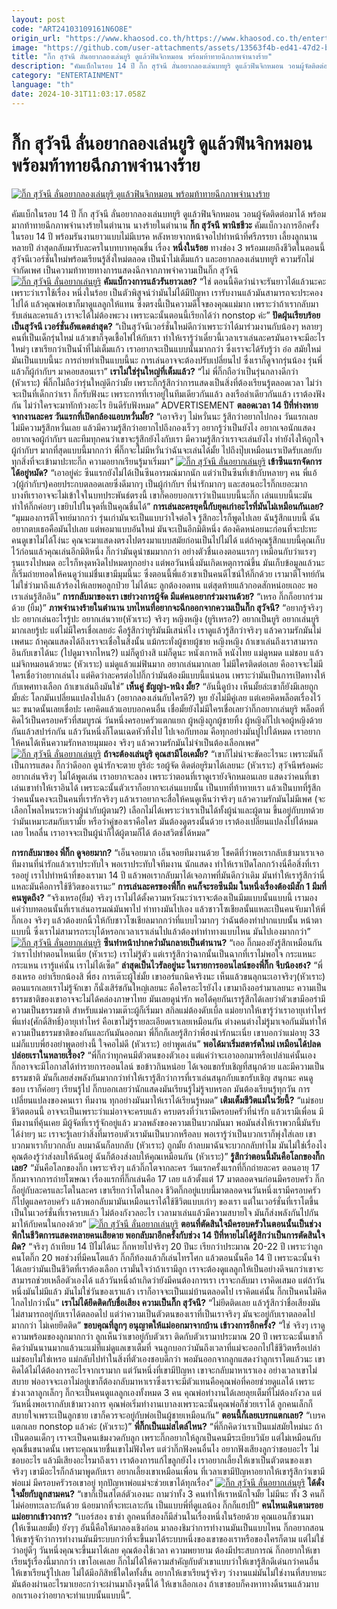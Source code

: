 ```yaml
---
layout: post
code: "ART24103109161N6O8E"
origin_url: "https://www.khaosod.co.th/https://www.khaosod.co.th/entertainment/news_9484049"
image: "https://github.com/user-attachments/assets/13563f4b-ed41-47d2-bd03-f2037f0cf2f2"
title: "กิ๊ก สุวัจนี ลั่นอยากลองเล่นยูริ ดูแล้วฟินจิกหมอน พร้อมท้าทายฉีกภาพจำนางร้าย"
description: "คัมแบ็กในรอบ 14 ปี กิ๊ก สุวัจนี ลั่นอยากลองเล่นบทยูริ ดูแล้วฟินจิกหมอน วอนผู้จัดติดต่อมาได้ พร้อมมากท้าทายฉีกภาพจำนางร้ายในตำนาน"
category: "ENTERTAINMENT"
language: "th"
date: 2024-10-31T11:03:17.058Z
---
```


# กิ๊ก สุวัจนี ลั่นอยากลองเล่นยูริ ดูแล้วฟินจิกหมอน พร้อมท้าทายฉีกภาพจำนางร้าย

[![กิ๊ก สุวัจนี ลั่นอยากลองเล่นยูริ ดูแล้วฟินจิกหมอน พร้อมท้าทายฉีกภาพจำนางร้าย](https://www.khaosod.co.th/wpapp/uploads/2024/10/Kiksuwatjanee_Yuri-1.jpg "กิ๊ก สุวัจนี ลั่นอยากลองเล่นยูริ ดูแล้วฟินจิกหมอน พร้อมท้าทายฉีกภาพจำนางร้าย")](https://www.khaosod.co.th/wpapp/uploads/2024/10/Kiksuwatjanee_Yuri-1.jpg)

คัมแบ็กในรอบ 14 ปี กิ๊ก สุวัจนี ลั่นอยากลองเล่นบทยูริ ดูแล้วฟินจิกหมอน วอนผู้จัดติดต่อมาได้ พร้อมมากท้าทายฉีกภาพจำนางร้ายในตำนาน
นางร้ายในตำนาน **กิ๊ก สุวัจนี** **พานิชชีวะ** คัมแบ็กวงการอีกครั้งในรอบ 14 ปี พร้อมรันงานยาวแบบไม่มีเบรค หลังหายจากหน้าจอไปทำหน้าที่ศรีภรรยา เลี้ยงลูกนานหลายปี ล่าสุดกลับมารับละครในบทบาทคุณชื่น เรื่อง **หนึ่งในร้อย** ทางช่อง 3 พร้อมเผยถึงชีวิตในตอนนี้ สุวัจนีเวอร์ชั่นใหม่พร้อมเรียนรู้สิ่งใหม่ตลอด เป็นน้ำไม่เต็มแก้ว และอยากลองเล่นบทยูริ ความรักไม่จำกัดเพศ เป็นความท้าทายทางการแสดงฉีกจากภาพจำความเป็นกิ๊ก สุวัจนี
[![กิ๊ก สุวัจนี ลั่นอยากเล่นยูริ](https://www.khaosod.co.th/wpapp/uploads/2024/10/Kiksuwatjanee_Yuri-3.jpg)](https://www.khaosod.co.th/wpapp/uploads/2024/10/Kiksuwatjanee_Yuri-3.jpg)
**คัมแบ็กวงการแล้วรันยาวเลย?** “ใช่ ตอนนี้คิดว่าน่าจะรันยาวได้แล้วนะคะ เพราะว่าเราใช้เรื่อง หนึ่งในร้อย เป็นตัวพิสูจน์ว่ามันไม่ได้มีปัญหา เรารับงานแล้วมันสามารถจะประคองไปได้ แล้วคุณพ่อเขาก็มาดูแลลูกให้แทน ซึ่งตรงนี้เป็นความดีใจของคุณแม่มาก เพราะว่าถ้าเรากลับมารับเล่นละครแล้ว เราจะได้ไม่ต้องพะวง เพราะฉะนั้นตอนนี้เรียกได้ว่า nonstop ค่ะ”
**ปัดฝุ่นเรียบร้อยเป็นสุวัจนี เวอร์ชั่นอัพเดตล่าสุด?** “เป็นสุวัจนีเวอร์ชั่นใหม่ดีกว่าเพราะว่าได้มาร่วมงานกับน้องๆ หลายๆ คนที่เป็นเด็กรุ่นใหม่ แล้วเขาก็จุดเชื้อไฟให้กับเรา ทำให้เรารู้ว่าเดี๋ยวนี้เวลาเราเล่นละครมันอาจจะมีอะไรใหม่ๆ เขาเรียกว่าเป็นน้ำที่ไม่เต็มแก้ว เราอยากจะเป็นแบบนั้นมากกว่า ซึ่งเราจะได้รับรู้ว่า อ๋อ สมัยใหม่มันเป็นแบบนี้นะ การถ่ายทำเป็นแบบนี้นะ การเล่นอาจจะต้องปรับเปลี่ยนไป ซึ่งเราก็ดูจากรุ่นน้อง รุ่นพี่ แล้วก็ผู้กำกับฯ มาคอยสอนเรา”
**เราไม่ใช่รุ่นใหญ่ที่เต็มแล้ว?** “ไม่ พี่กิ๊กถือว่าเป็นรุ่นกลางดีกว่า (หัวเราะ) พี่กิ๊กไม่ถือว่ารุ่นใหญ่ดีกว่ามั้ย เพราะกิ๊กรู้สึกว่าการแสดงเป็นสิ่งที่ต้องเรียนรู้ตลอดเวลา ไม่ว่าจะเป็นที่เด็กกว่าเรา กิ๊กรับฟังนะ เพราะการที่เราอยู่ในทีมเดียวกันแล้ว ลงเรือลำเดียวกันแล้ว เราต้องฟังกัน ไม่ว่าใครจะมาทักท้วงอะไร ยินดีรับฟังหมด”
ADVERTISEMENT
**ตลอดเวลา 14 ปีที่ห่างหายจากงานละคร วันแรกที่เปิดกล้องแอบหวั่นมั้ย?** “เอาจริงๆ ไม่หวั่นนะ รู้สึกว่าอยากไปกอง วันแรกเลยไม่มีความรู้สึกหวั่นเลย แล้วมีความรู้สึกว่าอยากไปถึงกองเร็วๆ อยากรู้ว่าเป็นยังไง อยากเจอนักแสดง อยากเจอผู้กำกับฯ และทีมทุกคนว่าเขาจะรู้สึกยังไงกับเรา มีความรู้สึกว่าเราจะเล่นยังไง ทำยังไงให้ถูกใจผู้กำกับฯ มากที่สุดแบบนี้มากกว่า พี่กิ๊กจะไม่มีหวั่นว่าฉันจะเล่นได้มั้ย ไปถึงปุ๊บเหมือนเราเปิดรับเลยกับทุกสิ่งที่จะเข้ามาปะทะกิ๊ก ความอยากเรียนรู้มาเริ่มมา”
[![กิ๊ก สุวัจนี ลั่นอยากเล่นยูริ](https://www.khaosod.co.th/wpapp/uploads/2024/10/Kiksuwatjanee_Yuri-4.jpg)](https://www.khaosod.co.th/wpapp/uploads/2024/10/Kiksuwatjanee_Yuri-4.jpg)
**เข้าซีนแรกจัดการได้อยู่หมัด?** “เอาอยู่ค่ะ ซีนแรกยังไม่ได้เป็นซีนอารมณ์มากนัก แต่ว่าเป็นซีนที่เข้ากับหลายๆ คน พี่แอ้ว(ผู้กำกับฯ)คอยประกบตลอดเลยซึ่งดีมากๆ เป็นผู้กำกับฯ ที่น่ารักมากๆ และสอนอะไรกิ๊กเยอะมาก บางทีเราอาจจะไม่เข้าใจในบทประพันธ์ตรงนี้ เขาก็คอยบอกเราว่าเป็นแบบนี้นะกิ๊ก เล่นแบบนี้นะมันทำให้กิ๊กค่อยๆ เขยิบไปในจุดที่เป็นคุณชื่นได้”
**การเล่นละครยุคนี้กับยุคเก่าอะไรที่มันไม่เหมือนกันเลย?** “มุมมองการตีโจทย์มากกว่า รุ่นเก่ามันจะเป็นแบบว่าใจต่อใจ รู้สึกอะไรก็พูดไปเลย ฉันรู้สึกแบบนี้ ฉันอยากตบเธอคือมันไปเลย แต่พอมาแบบอันใหม่ มันจะเป็นอีกมิติหนึ่ง ต้องคิดหน่อยนะก่อนที่จะปะทะ คนดูเขาไม่ได้โง่นะ คุณจะมาแสดงตรงไปตรงมาแบบสมัยก่อนเป็นไปไม่ได้ แต่ถ้าคุณรู้สึกแบบนี้คุณเก็บไว้ก่อนแล้วคุณเล่นอีกมิติหนึ่ง กิ๊กว่ามันดูน่าชมมากกว่า อย่างตัวชื่นเองตอนแรกๆ เหมือนกับว่าแรงๆ รุนแรงไปหมด อะไรก็หงุดหงิดไปหมดทุกอย่าง แต่พอวันหนึ่งมันเกิดเหตุการณ์ขึ้น มันเก็บข้อมูลแล้วนะ ก็เริ่มถ่ายทอดให้คนดูว่าแม่ชื่นเขามีมุมนี้นะ ซึ่งตอนนี้พี่แอ้วเขาเป็นคนดีไซน์ให้กิ๊กด้วย เรามาตีโจทย์กัน ไม่ใช่ว่ามาถึงแล้วร้องไห้เลยพอลูกป่วย ไม่ได้นะ ลูกต้องอดทน แต่สุดท้ายแล้วกอดสักหน่อยเถอะ พอเราเล่นรู้สึกอิน”
**การกลับมาของเรา เขย่าวงการผู้จัด มีแต่คนอยากร่วมงานด้วย?** “เหรอ กิ๊กก็อยากร่วมด้วย (ยิ้ม)”
**ภาพจำนางร้ายในตำนาน บทไหนที่อยากจะฉีกออกจากความเป็นกิ๊ก สุวัจนี?** “อยากรู้จริงๆ ปะ อยากเล่นอะไรรู้ปะ อยากเล่นวาย(หัวเราะ) จริงๆ หญิงหญิง (ยูริเหรอ?) อยากเป็นยูริ อยากเล่นยูริมากเลยรู้ปะ แต่ไม่มีใครเชื่อเลยอ่ะ คือรู้สึกว่ายูริมันมีเสน่ห์ไง เราดูแล้วรู้สึกว่าจริงๆ แล้วความรักมันไม่เพศนะ ถ้าคุณแสดงได้ถึงเราจะเชื่อในสิ่งนั้น แม้กระทั่งผู้ชายผู้ชาย หญิงหญิง ถ้าเขาเล่นถึงเราสามารถอินกับเขาได้นะ (ไปดูมาจากไหน?) แม่ก็ดูบ้างสิ แม่ก็ดูนะ หนังเกาหลี หนังไทย แม่ดูหมด แม่ชอบ แล้วแม่จิกหมอนด้วยนะ (หัวเราะ) แม่ดูแล้วแม่ฟินมาก อยากเล่นมากเลย ไม่มีใครติดต่อเลย คืออาจจะไม่มีใครเชื่อว่าอยากเล่นไง แต่คิดว่าละครต่อไปกิ๊กว่ามันต้องมีแบบนี้แน่นอน เพราะว่ามันเป็นการเปิดทางให้กับเพศทางเลือก ถ้าเขาเล่นถึงมันใช่”
**เห็นคู่ ธัญญ่า-หนิง มั้ย?** “อันนี้ดูบ้าง เห็นมั้ยล่ะเขาก็ยังมีเลยถูกมั้ยล่ะ โลกมันเปลี่ยนแปลงไปแล้ว (อยากลองเล่นกับใครดี?) หูย ยังไม่มีคู่เลย แต่เคยคิดพล็อตเรื่องไว้นะ ขนาดนั้นเลยเชื่อปะ เคยคิดแล้วแอบบอกคนอื่น เชื่อมั้ยยังไม่มีใครเชื่อเลยว่ากิ๊กอยากเล่นยูริ พล็อตที่คิดไว้เป็นครอบครัวที่สมบูรณ์ วันหนึ่งครอบครัวแตกแยก ผู้หญิงถูกผู้ชายทิ้ง ผู้หญิงก็ไปเจอผู้หญิงด้วยกันแล้วสปาร์กกัน แล้ววันหนึ่งก็โดนเฉดหัวทิ้งไป ไปเจอกับทอม คือทุกอย่างมันปูไปได้หมด เราอยากให้คนได้เห็นความรักหลายมุมมอง จริงๆ แล้วความรักมันไม่จำเป็นต้องเลือกเพศ”
[![กิ๊ก สุวัจนี ลั่นอยากเล่นยูริ](https://www.khaosod.co.th/wpapp/uploads/2024/10/Kiksuwatjanee_Yuri-6.jpg)](https://www.khaosod.co.th/wpapp/uploads/2024/10/Kiksuwatjanee_Yuri-6.jpg)
**ถ้าจะต้องเล่นยูริ คุณสามีโอเคมั้ย?** “เขาก็ไม่น่าจะขัดอะไรนะ เพราะมันก็เป็นการแสดง กิ๊กว่าดีออก ดูน่ารักจะตาย ยูริอ่ะ รอผู้จัด ติดต่อยูริมาได้เลยนะ (หัวเราะ) สุวัจนีพร้อมค่ะ อยากเล่นจริงๆ ไม่ได้พูดเล่น เราอยากจะลอง เพราะว่าตอนที่เราดูเรายังจิกหมอนเลย แสดงว่าคนที่เขาเล่นเขาทำให้เราอินได้ เพราะฉะนั้นตัวเราก็อยากจะเล่นแบบนั้น เป็นบทที่ท้าทายเรา แล้วเป็นบทที่รู้สึกว่าคนนั้นคงจะเป็นคนที่เรารักจริงๆ แล้วเราอยากจะสื่อให้คนดูเห็นว่าจริงๆ แล้วความรักมันไม่มีเพศ (จะเลือกโพลไหนระหว่างผู้นำกับผู้ตาม?) เลือกไม่ได้เพราะว่าเราเป็นได้ทั้งผู้นำและผู้ตาม ขึ้นอยู่กับบทด้วยว่ามันเหมาะสมกับเรามั้ย หรือว่าคู่ของเราคือใคร มันต้องดูตรงนั้นด้วย เราต้องเปลี่ยนแปลงไปได้หมดเลย ไหลลื่น เราอาจจะเป็นผู้นำก็ได้ผู้ตามก็ได้ ต้องสวิตช์ได้หมด”

**การกลับมาของ พี่กิ๊ก ดูจอยมาก?** “เอ็นจอยมาก เอ็นจอยทีมงานด้วย โชคดีที่ว่าพอเรากลับเข้ามาเราเจอทีมงานที่น่ารักแล้วเราประทับใจ พอเราประทับใจทีมงาน นักแสดง ทำให้เราเปิดโลกกว้างนี่คือสิ่งที่เรารออยู่ เราไปทำหน้าที่ของเรามา 14 ปี แล้วพอเรากลับมาได้เจอภาพที่มันดีกว่าเดิม มันทำให้เรารู้สึกว่านี่แหละมันคือการใช้ชีวิตของเรานะ”
**การเล่นละครของพี่กิ๊ก คนก็จะรอซีนมีม ในหนึ่งเรื่องต้องมีสัก 1 มีมที่คนพูดถึง?** “จริงเหรอ(ยิ้ม) จริงๆ เราไม่ได้ตั้งความหวังนะว่าเราจะต้องเป็นมีมแบบนั้นแบบนี้ เรามองแค่ว่าบทตอนนั้นที่เราเล่นอารมณ์มันพาไป ท่าทางมันไปเอง แล้วชาวโซเชียลนั้นแหละเป็นคนจับมาให้พี่กิ๊กเอง จริงๆ แล้วต้องยกนิ้วให้กับชาวโซเชียลมากกว่าที่แบบไวมากๆ ว่าฉันต้องทำปากแบบนั้น หน้าตาแบบนี้ ซึ่งเราไม่สามารถระบุได้หรอกเวลาเราเล่นไปแล้วต้องทำท่าทางแบบไหน มันไปเองมากกว่า”
[![กิ๊ก สุวัจนี ลั่นอยากเล่นยูริ](https://www.khaosod.co.th/wpapp/uploads/2024/10/Kiksuwatjanee_Yuri-7.jpg)](https://www.khaosod.co.th/wpapp/uploads/2024/10/Kiksuwatjanee_Yuri-7.jpg)
**ซีนทำหน้าปากคว่ำมันกลายเป็นตำนาน?** “เออ กิ๊กมองยังรู้สึกเหมือนกันว่าเราไปทำตอนไหนเนี่ย (หัวเราะ) เราไม่รู้ตัว แต่เรารู้สึกว่าฉากนั้นเป็นฉากที่เราไม่พอใจ กระแหนะกระแหน เรารู้แค่นั้น เราไม่ได้เซ็ต”
**ล่าสุดเป็นไวรัลอยู่นะ ในรายการออนไลน์ของพี่กิ๊ก จีบน้องฮง?** “พี่ฮงเหรอ อย่าเรียกน้องสิ พี่ฮง การเต๊าะผู้ใช่มั้ย เขาออร์แกนิคจริงนะ เห็นแล้วขนลุกนะเอาจริงๆ(หัวเราะ) ตอนแรกเลยเราไม่รู้จักเขา ก็นั่งเสิร์ชกันใหญ่เลยนะ คือใครอะไรยังไง เขามาถึงออร่ามาเลยนะ ความเป็นธรรมชาติของเขาอาจจะไม่ได้คล่องภาษาไทย มันเลยดูน่ารัก พอได้คุยกันเรารู้สึกได้เลยว่าตัวเขามีออร่ามีความเป็นธรรมชาติ สำหรับแม่ความเต๊าะผู้ก็เริ่มมา สกิลแม่ต้องดับเบิ้ล แม่อยากให้เขารู้ว่าเราอายุเท่าไหร่ พี่แท่ง(ศักดิ์สิทธิ์)อายุเท่าไหร่ คือเขาไม่รู้รายละเอียดเราเลยเหมือนกัน ต่างคนต่างไม่รู้มาเจอกันมันทำให้ความเป็นธรรมชาติของกันและกันมันออกมา พี่กิ๊กก็เลยรู้สึกว่าพี่ฮงน่ารักนะเนี่ย เขาบอกว่าแม่อายุ 33 แม่ก็แบบพี่ฮงอย่าพูดอย่างนี้ ใจคอไม่ดี (หัวเราะ) อย่าพูดเล่น”
**พอได้มาเริ่มสตาร์ตใหม่ เหมือนได้ปลดปล่อยเราในหลายเรื่อง?** “พี่กิ๊กว่าทุกคนมีตัวตนของตัวเอง แต่แค่ว่าจะเอาออกมาหรือเปล่าแค่นั้นเอง กิ๊กอาจจะมีโอกาสได้ทำรายการออนไลน์ ขอข้าวกินหน่อย ได้เจอแขกรับเชิญที่สนุกด้วย และมีความเป็นธรรมชาติ มันก็เลยส่งพลังกันมากกว่าทำให้เรารู้สึกว่าการที่เราเล่นสนุกกับแขกรับเชิญ สนุกนะ คนดูชอบ เราก็ค่อยๆ เรียนรู้ไป กิ๊กบอกเลยว่านักแสดงมันเรียนรู้ไม่รู้จบหรอก มันต้องเรียนรู้ทุกวัน การเปลี่ยนแปลงของคนเรา ทีมงาน ทุกอย่างมันมาให้เราได้เรียนรู้หมด”
**เติมเต็มชีวิตแม่ในวัยนี้?** “แม่ชอบชีวิตตอนนี้ อาจจะเป็นเพราะว่าแม่อาจจะครบแล้ว ครบตรงที่ว่าเรามีครอบครัวที่น่ารัก แล้วเรามีเพื่อน มีทีมงานที่คุ้นเคย มีผู้จัดที่เรารู้จักอยู่แล้ว มวลพลังของความเป็นบวกมันมา พอมันส่งให้เราพวกนี้มันรับได้ง่ายๆ นะ เราจะรู้เลยว่าสิ่งที่มารอบตัวเรามันเป็นบวกหรือลบ พอเรารู้ว่าเป็นบวกเราก็พุ่งใส่เลย เขาบวกมาเราก็บวกกลับ ลบมาฉันก็ลบกลับ (หัวเราะ) ถูกมั้ย ถ้าลบมาฉันจะบวกกลับทำไม มันไม่ใช่เรื่องไง คุณต้องรู้ว่าส่งลบให้ฉันอยู่ ฉันก็ต้องส่งลบให้คุณเหมือนกัน (หัวเราะ)”
**รู้สึกว่าตอนนี้มันคือโลกของกิ๊กเลย?** “มันคือโลกของกิ๊ก เพราะจริงๆ แล้วกิ๊กโตจากละคร วันแรกครั้งแรกที่กิ๊กถ่ายละคร ตอนอายุ 17 กิ๊กมาจากการถ่ายโฆษณา เรื่องแรกที่กิ๊กเล่นคือ 17 เลย แล้วตั้งแต่ 17 มาตลอดจนก่อนมีครอบครัว กิ๊กก็อยู่กับละครและโตในละคร เขาเรียกว่าโตในกอง ชีวิตกิ๊กอยู่แบบนี้มาตลอดจนวันหนึ่งเรามีครอบครัว ก็ไปดูแลครอบครัว แล้วพอกลับมามันเหมือนเราได้ใช้ชีวิตแบบเก่าๆ ของเรา แต่ในเวอร์ชั่นที่เราโตขึ้น เป็นในเวอร์ชั่นที่เราครบแล้ว ไม่ต้องกังวลอะไร เวลามาเล่นแล้วมีความสบายใจ มันก็ส่งพลังกันไปกันมาให้กับคนในกองด้วย”
[![กิ๊ก สุวัจนี ลั่นอยากเล่นยูริ](https://www.khaosod.co.th/wpapp/uploads/2024/10/Kiksuwatjanee_Yuri-5.jpg)](https://www.khaosod.co.th/wpapp/uploads/2024/10/Kiksuwatjanee_Yuri-5.jpg)
**ตอนที่ตัดสินใจมีครอบครัวในตอนนั้นเป็นช่วงพีกในชีวิตการแสดงหลายคนเสียดาย พอกลับมาอีกครั้งกับช่วง 14 ปีที่หายไม่ได้รู้สึกว่าเป็นการตัดสินใจผิด?** “จริงๆ ถ้าเทียบ 14 ปีไม่ได้นะ กิ๊กหายไปจริงๆ 20 ปีนะ เรียกว่าประมาณ 20-22 ปี เพราะว่าลูกคนโตกิ๊ก 20 พอช่วงที่มีคนโตแล้ว กิ๊กก็ท้องแล้วก็เล่นไทรโศก แล้วตอนนั้นคือ 14 ปี เพราะฉะนั้นจำได้เลยว่ามันเป็นชีวิตที่เราต้องเลือก เรามั่นใจว่าถ้าเรามีลูก เราจะต้องดูแลลูกให้เป็นอย่างดีจนกว่าเขาจะสามารถช่วยเหลือตัวเองได้ แล้ววันหนึ่งถ้าเกิดว่ายังมีคนต้องการเรา เราจะกลับมา เราคิดเสมอ แต่ถ้าวันหนึ่งมันไม่มีแล้ว มันไม่ใช่วันของเราแล้ว เราก็อาจจะเป็นแม่บ้านตลอดไป เราคิดแค่นั้น กิ๊กเป็นคนไม่คิดไกลไปกว่านั้น”
**เราไม่ได้ยึดติดกับชื่อเสียง ความเป็นกิ๊ก สุวัจนี?** “ไม่ยึดติดเลย แล้วรู้สึกว่าชื่อเสียงมันไม่สามารถอยู่กับเราได้ตลอดไป แต่ว่าความเป็นตัวตนของเราที่เป็นเราจริงๆ มันจะอยู่กับเราตลอดไปมากกว่า ไม่เคยยึดติด”
**ขอบคุณที่ลูกๆ อนุญาตให้แม่ออกมาจากบ้าน เข้าวงการอีกครั้ง?** “ใช่ จริงๆ เราดูความพร้อมของลูกมากกว่า ลูกเห็นว่าเขาอยู่กับตัวเรา ติดกับตัวเรามาประมาณ 20 ปี เพราะฉะนั้นเขาก็คิดว่ามันนานมากแล้วนะแม่ที่แม่ดูแลเขาเต็มที่ จนลูกบอกว่ามันถึงเวลาที่แม่จะออกไปใช้ชีวิตหรือเปล่า แม่ชอบไม่ใช่เหรอ แม่กลับไปทำในสิ่งที่ตัวเองชอบดีกว่า พอมันออกจากลูกแสดงว่าลูกเราโตแล้วนะ เขาคิดได้ไม่ได้ต้องการอะไรจากเรามาก แต่วันหนึ่งที่เขามีปัญหา เขาจะกลับมาหาเราเอง อย่างเวลาเขาไม่สบาย พ่ออาจจะเอาไม่อยู่เขาก็ต้องกลับมาหาเราซึ่งเราจะมีตัวแทนคือคุณพ่อที่คอยช่วยดูแลได้ เพราะช่วงเวลาลูกเล็กๆ กิ๊กจะเป็นคนดูแลลูกเองทั้งหมด 3 คน คุณพ่อทำงานได้เลยลุยเต็มที่ไม่ต้องกังวล แต่วันหนึ่งพอเรากลับเข้ามาวงการ คุณพ่อเริ่มทำงานเบาลงเพราะฉะนั้นคุณพ่อก็ช่วยเราได้ ลูกคนเล็กก็สบายใจเพราะเป็นลูกชาย เขาก็ควรจะอยู่กับพ่อเป็นผู้ชายเหมือนกัน”
**ตอนนี้ก็เลยเบรกแตกเลย?** “เบรคแตกเลย nonstop แล้วค่ะ (หัวเราะ)”
**พี่กิ๊กเป็นแม่สไตล์ไหน?** “พี่กิ๊กคิดว่าเราเป็นแม่สมัยใหม่นะ ถ้าเป็นตอนเด็กๆ เราจะเป็นคนเข้มงวดกับลูก เพราะกิ๊กอยากให้ลูกเป็นคนมีระเบียบวินัย แต่ไม่เหมือนกับคุณชื่นขนาดนั้น เพราะคุณนายชื่นเขาไม่ฟังใคร แต่ว่ากิ๊กฟังคนอื่นไง อยากฟังเสียงลูกว่าชอบอะไร ไม่ชอบอะไร แล้วมีเสียงอะไรมาถึงเรา เราต้องการแก้ไขลูกยังไง เราอยากเลี้ยงให้เขาเป็นตัวตนของเขาจริงๆ เขามีอะไรก็กล้ามาพูดกับเรา อยากเลี้ยงเขาเหมือนเพื่อน ที่เวลาเขามีปัญหาอยากให้เขารู้สึกว่าเขามีพ่อแม่ มีครอบครัวรอเขาอยู่ ทุกปัญหาพ่อแม่จะช่วยเขาได้ทุกเรื่อง”
[![กิ๊ก สุวัจนี ลั่นอยากเล่นยูริ](https://www.khaosod.co.th/wpapp/uploads/2024/10/Kiksuwatjanee_Yuri-8.jpg)](https://www.khaosod.co.th/wpapp/uploads/2024/10/Kiksuwatjanee_Yuri-8.jpg)
**ได้ดั่งใจมั้ยกับลูกสามคน?** “เขาก็เป็นสไตล์ตัวเองนะ ถามว่าทั้ง 3 คนทำให้เราหนักใจมั้ย ไม่มีนะ ทั้ง 3 คนก็ไม่ค่อยทะเลาะกันด้วย น้อยมากที่จะทะเลาะกัน เป็นแบบพี่ที่ดูแลน้อง กิ๊กก็แฮปปี้”
**คนไหนเดินตามรอยแม่อยากเข้าวงการ?** “เบอร์สอง ธาช่า ลูกคนที่สองก็มีส่วนในเรื่องหนึ่งในร้อยด้วย คุณแอนก็ชวนมา (ให้เซ็นเลยมั้ย) ยังๆๆ อันนี้คือให้มาลองเชิงก่อน มาลองชิมว่าการทำงานมันเป็นแบบไหน กิ๊กอยากสอนให้เขารู้จักว่าการทำงานมันมีระบบกว่าที่จะขึ้นมาได้ระบบหนึ่งของเขาของเราหรือของใครก็ตาม แต่ไม่ใช่ว่าอยู่ดีๆ วันหนึ่งคุณจะขึ้นมาได้เลย คุณต้องใช้เวลา ความพยายาม ต้องมีประสบการณ์ กิ๊กอยากให้เขาเรียนรู้เรื่องนี้มากกว่า เขาโอเคเลย กิ๊กไม่ได้ให้ความสำคัญกับตัวเขาแบบว่าให้เขารู้สึกดีเด่นกว่าคนอื่น ให้เขาเรียนรู้ไปเลย ไม่ได้มีอภิสิทธิ์ใดใดทั้งสิ้น อยากให้เขาเรียนรู้จริงๆ ว่างานแม่มันไม่ใช่งานที่สบายนะ มันต้องผ่านอะไรมาเยอะกว่าจะผ่านมาถึงจุดนี้ได้ ให้เขาเลือกเอง ถ้าเขาชอบก็คงหาทางดิ้นรนแล้วมาบอกเราเองว่าอยากจะทำแบบนั้นแบบนี้”.